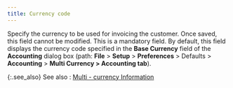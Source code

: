 ```yaml
---
title: Currency code
---
```



Specify the currency to be used for invoicing the customer. Once saved,  this field cannot be modified. This is a mandatory field. By default,  this field displays the currency code specified in the **Base 
 Currency** field of the **Accounting**  dialog box (path: **File** > **Setup** > **Preferences**  > Defaults > **Accounting** > **Multi Currency &gt; Accounting 
 tab**).


{:.see_also}
See also
: [Multi  - currency Information](JavaScript:RelatedTopics1.Click())<!--Metadata type="DesignerControl" startspan
<object CLASSID="clsid:ADB880A6-D8FF-11CF-9377-00AA003B7A11"
	ID=RelatedTopics1
	TYPE="application/x-oleobject">
</object>-->

<object classid="clsid:ADB880A6-D8FF-11CF-9377-00AA003B7A11" id="RelatedTopics1" type="application/x-oleobject"> 
 <param name="Command" value="Related Topics">
<param name="Window" value="second">
<param name="Item1" value="Multi - currency Information;{{site.mc_chm}}/customer-details/accounting-information/multi_currency_information.html">
</object><!--Metadata type="DesignerControl" endspan-->
